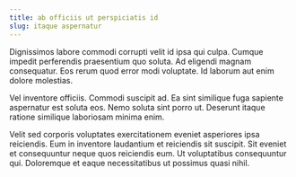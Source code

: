 ```yaml
---
title: ab officiis ut perspiciatis id
slug: itaque aspernatur
---
```


Dignissimos labore commodi corrupti velit id ipsa qui culpa. Cumque impedit perferendis praesentium quo soluta. Ad eligendi magnam consequatur. Eos rerum quod error modi voluptate. Id laborum aut enim dolore molestias.

Vel inventore officiis. Commodi suscipit ad. Ea sint similique fuga sapiente aspernatur est soluta eos. Nemo soluta sint porro ut. Deserunt itaque ratione similique laboriosam minima enim.

Velit sed corporis voluptates exercitationem eveniet asperiores ipsa reiciendis. Eum in inventore laudantium et reiciendis sit suscipit. Sit eveniet et consequuntur neque quos reiciendis eum. Ut voluptatibus consequuntur qui. Doloremque et eaque necessitatibus ut possimus quasi nihil.
